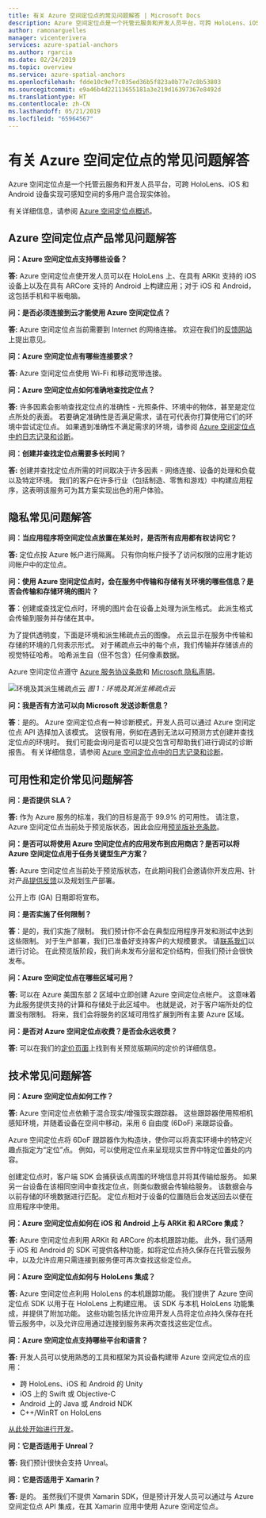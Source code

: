 ```yaml
---
title: 有关 Azure 空间定位点的常见问题解答 | Microsoft Docs
description: Azure 空间定位点是一个托管云服务和开发人员平台，可跨 HoloLens、iOS 和 Android 设备实现跨设备、多用户的混合现实体验。 这些常见问题解答从技术角度解决有关服务的问题。
author: ramonarguelles
manager: vicenterivera
services: azure-spatial-anchors
ms.author: rgarcia
ms.date: 02/24/2019
ms.topic: overview
ms.service: azure-spatial-anchors
ms.openlocfilehash: fdde10c9ef7c035ed36b5f823a0b77e7c8b53803
ms.sourcegitcommit: e9a46b4d22113655181a3e219d16397367e8492d
ms.translationtype: HT
ms.contentlocale: zh-CN
ms.lasthandoff: 05/21/2019
ms.locfileid: "65964567"
---
```

# <a name="frequently-asked-questions-about-azure-spatial-anchors"></a>有关 Azure 空间定位点的常见问题解答

Azure 空间定位点是一个托管云服务和开发人员平台，可跨 HoloLens、iOS 和 Android 设备实现可感知空间的多用户混合现实体验。

有关详细信息，请参阅 [Azure 空间定位点概述](overview.md)。

## <a name="azure-spatial-anchors-product-faqs"></a>Azure 空间定位点产品常见问题解答

**问：Azure 空间定位点支持哪些设备？**

**答:** Azure 空间定位点使开发人员可以在 HoloLens 上、在具有 ARKit 支持的 iOS 设备上以及在具有 ARCore 支持的 Android 上构建应用；对于 iOS 和 Android，这包括手机和平板电脑。

**问：是否必须连接到云才能使用 Azure 空间定位点？**

**答:** Azure 空间定位点当前需要到 Internet 的网络连接。 欢迎在我们的[反馈网站](https://feedback.azure.com/forums/919252-azure-spatial-anchors)上提出意见。

**问：Azure 空间定位点有哪些连接要求？**

**答:** Azure 空间定位点使用 Wi-Fi 和移动宽带连接。

**问：Azure 空间定位点如何准确地查找定位点？**

**答:** 许多因素会影响查找定位点的准确性 - 光照条件、环境中的物体，甚至是定位点所处的表面。 若要确定准确性是否满足需求，请在可代表你打算使用它们的环境中尝试定位点。 如果遇到准确性不满足需求的环境，请参阅 [ Azure 空间定位点中的日志记录和诊断](./concepts/logging-diagnostics.md)。

**问：创建并查找定位点需要多长时间？**

**答:** 创建并查找定位点所需的时间取决于许多因素 - 网络连接、设备的处理和负载以及特定环境。 我们的客户在许多行业（包括制造、零售和游戏）中构建应用程序，这表明该服务可为其方案实现出色的用户体验。

## <a name="privacy-faq"></a>隐私常见问题解答

**问：当应用程序将空间定位点放置在某处时，是否所有应用都有权访问它？**

**答:** 定位点按 Azure 帐户进行隔离。 只有你向帐户授予了访问权限的应用才能访问帐户中的定位点。

**问：使用 Azure 空间定位点时，会在服务中传输和存储有关环境的哪些信息？是否会传输和存储环境的图片？**

**答**：创建或查找定位点时，环境的图片会在设备上处理为派生格式。 此派生格式会传输到服务并存储在其中。

为了提供透明度，下面是环境和派生稀疏点云的图像。 点云显示在服务中传输和存储的环境的几何表示形式。 对于稀疏点云中的每个点，我们传输并存储该点的视觉特征哈希。 哈希派生自（但不包含）任何像素数据。

Azure 空间定位点遵守 [Azure 服务协议条款](https://go.microsoft.com/fwLink/?LinkID=522330&amp;amp;clcid=0x9)和 [Microsoft 隐私声明](https://go.microsoft.com/fwlink/?LinkId=521839&amp;clcid=0x409)。

![环境及其派生稀疏点云](./media/sparce-point-cloud.png)
*图 1：环境及其派生稀疏点云*


**问：我是否有方法可以向 Microsoft 发送诊断信息？**

**答**：是的。 Azure 空间定位点有一种诊断模式，开发人员可以通过 Azure 空间定位点 API 选择加入该模式。 这很有用，例如在遇到无法以可预测方式创建并查找定位点的环境时。 我们可能会询问是否可以提交包含可帮助我们进行调试的诊断报告。 有关详细信息，请参阅 [Azure 空间定位点中的日志记录和诊断](./concepts/logging-diagnostics.md)。

## <a name="availability-and-pricing-faqs"></a>可用性和定价常见问题解答

**问：是否提供 SLA？**

**答:** 作为 Azure 服务的标准，我们的目标是高于 99.9% 的可用性。 请注意，Azure 空间定位点当前处于预览版状态，因此会应用[预览版补充条款](https://azure.microsoft.com/support/legal/preview-supplemental-terms/)。

**问：是否可以将使用 Azure 空间定位点的应用发布到应用商店？是否可以将 Azure 空间定位点用于任务关键型生产方案？**

**答:** Azure 空间定位点当前处于预览版状态，在此期间我们会邀请你开发应用、针对产品[提供反馈](https://feedback.azure.com/forums/919252-azure-spatial-anchors)以及规划生产部署。

公开上市 (GA) 日期即将宣布。

**问：是否实施了任何限制？**
 
**答**：是的，我们实施了限制。  我们预计你不会在典型应用程序开发和测试中达到这些限制。 对于生产部署，我们已准备好支持客户的大规模要求。 请[联系我们](mailto:azuremrs@microsoft.com)以进行讨论。 在此预览版阶段，我们尚未发布分层和定价结构，但我们预计会很快发布。

**问：Azure 空间定位点在哪些区域可用？**

**答:** 可以在 Azure 美国东部 2 区域中立即创建 Azure 空间定位点帐户。 这意味着为此服务提供支持的计算和存储处于此区域中。 也就是说，对于客户端所处的位置没有限制。 将来，我们会将服务的区域可用性扩展到所有主要 Azure 区域。

**问：是否对 Azure 空间定位点收费？是否会永远收费？**

**答:** 可以在我们的[定价页面](https://azure.microsoft.com/pricing/details/spatial-anchors/)上找到有关预览版期间的定价的详细信息。

## <a name="technical-faqs"></a>技术常见问题解答

**问：Azure 空间定位点如何工作？**

**答:** Azure 空间定位点依赖于混合现实/增强现实跟踪器。 这些跟踪器使用照相机感知环境，并随着设备在空间中移动，采用 6 自由度 (6DoF) 来跟踪设备。

Azure 空间定位点将 6DoF 跟踪器作为构造块，使你可以将真实环境中的特定兴趣点指定为“定位”点。 例如，可以使用定位点来呈现现实世界中特定位置处的内容。

创建定位点时，客户端 SDK 会捕获该点周围的环境信息并将其传输给服务。 如果另一台设备在该相同空间中查找定位点，则类似数据会传输给服务。 该数据会与以前存储的环境数据进行匹配。 定位点相对于设备的位置随后会发送回去以便在应用程序中使用。

**问：Azure 空间定位点如何在 iOS 和 Android 上与 ARKit 和 ARCore 集成？**

**答:** Azure 空间定位点利用 ARKit 和 ARCore 的本机跟踪功能。 此外，我们适用于 iOS 和 Android 的 SDK 可提供各种功能，如将定位点持久保存在托管云服务中，以及允许应用只需连接到服务便可再次查找这些定位点。

**问：Azure 空间定位点如何与 HoloLens 集成？**

**答:** Azure 空间定位点利用 HoloLens 的本机跟踪功能。 我们提供了 Azure 空间定位点 SDK 以用于在 HoloLens 上构建应用。 该 SDK 与本机 HoloLens 功能集成，并提供了附加功能。 这些功能包括允许应用开发人员将定位点持久保存在托管云服务中，以及允许应用通过连接到服务来再次查找这些定位点。

**问：Azure 空间定位点支持哪些平台和语言？**

**答:** 开发人员可以使用熟悉的工具和框架为其设备构建带 Azure 空间定位点的应用：

- 跨 HoloLens、iOS 和 Android 的 Unity
- iOS 上的 Swift 或 Objective-C
- Android 上的 Java 或 Android NDK
- C++/WinRT on HoloLens

[从此处开始进行开发](index.yml)。

**问：它是否适用于 Unreal？**

**答:** 我们预计很快会支持 Unreal。

**问：它是否适用于 Xamarin？**

**答:** 是的。 虽然我们不提供 Xamarin SDK，但是预计开发人员可以通过与 Azure 空间定位点 API 集成，在其 Xamarin 应用中使用 Azure 空间定位点。
